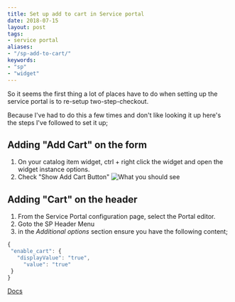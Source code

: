 ```yaml
---
title: Set up add to cart in Service portal
date: 2018-07-15
layout: post
tags:
- service portal
aliases:
- "/sp-add-to-cart/"
keywords:
- "sp"
- "widget"
---
```

So it seems the first thing a lot of places have to do when setting up the service portal is to re-setup two-step-checkout.

Because I've had to do this a few times and don't like looking it up here's the steps I've followed to set it up;

<!--more-->

## Adding "Add Cart" on the form

1. On your catalog item widget, ctrl + right click the widget and open the widget instance options.
2. Check "Show Add Cart Button"
   ![What you should see](/uploads/sp-add-to-cart-1.png)

## Adding "Cart" on the header

1. From the Service Portal configuration page, select the Portal editor.
2. Goto the SP Header Menu
3. in the _Additional options_ section ensure you have the following content;

 ```javascript
{
  "enable_cart": {
    "displayValue": "true",
      "value": "true"
  }
}
 ```

[Docs](https://docs.servicenow.com/bundle/istanbul-servicenow-platform/page/build/service-portal/concept/enable-shopping-cart.html)
